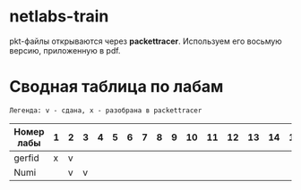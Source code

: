 # netlabs-train

pkt-файлы открываются через **packettracer**. Используем его восьмую версию, приложенную в pdf.

# Сводная таблица по лабам

```
Легенда: v - сдана, x - разобрана в packettracer
```

| Номер лабы | 1 | 2 | 3 | 4 | 5 | 6 | 7 | 8 | 9 | 10 | 11 | 12 | 13 | 14 | 15 |
|------------|---|---|---|---|---|---|---|---|---|----|----|----|----|----|----|
| gerfid     | x | v |   |   |   |   |   |   |   |    |    |    |    |    |    |
| Numi       |   | v | v |   |   |   |   |   |   |    |    |    |    |    |    |
